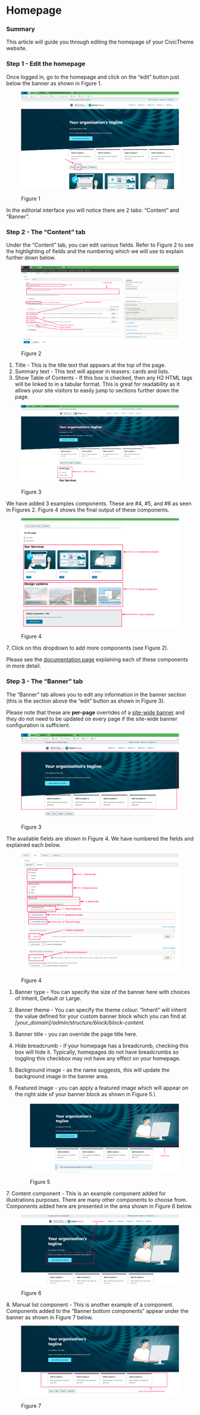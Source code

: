 # Homepage

### Summary <a href="#editingthehomepage-summary" id="editingthehomepage-summary"></a>

This article will guide you through editing the homepage of your CivicTheme website.

### Step 1 - Edit the homepage <a href="#editingthehomepage-step1-editthehomepage" id="editingthehomepage-step1-editthehomepage"></a>

Once logged in, go to the homepage and click on the “edit” button just below the banner as shown in Figure 1.

<figure><img src="../.gitbook/assets/image (9).png" alt=""><figcaption><p>Figure 1</p></figcaption></figure>

In the editorial interface you will notice there are 2 tabs: “Content” and “Banner”.

### Step 2 - The “Content” tab <a href="#editingthehomepage-step2-the-content-tab" id="editingthehomepage-step2-the-content-tab"></a>

Under the “Content” tab, you can edit various fields. Refer to Figure 2 to see the highlighting of fields and the numbering which we will use to explain further down below.

<figure><img src="../.gitbook/assets/image (4) (1).png" alt=""><figcaption><p>Figure 2</p></figcaption></figure>

1. Title - This is the title text that appears at the top of the page.
2. Summary text - This text will appear in teasers: cards and lists.
3. Show Table of Contents - If this box is checked, then any H2 HTML tags will be linked to in a tabular format. This is great for readability as it allows your site visitors to easily jump to sections further down the page.

<figure><img src="../.gitbook/assets/image (11).png" alt=""><figcaption><p>Figure 3</p></figcaption></figure>

We have added 3 examples components. These are #4, #5, and #6 as seen in Figures 2. Figure 4 shows the final output of these components.

<figure><img src="../.gitbook/assets/image (7).png" alt=""><figcaption><p>Figure 4</p></figcaption></figure>

7\. Click on this dropdown to add more components (see Figure 2).

Please see the [documentation page](content-types/landing-page.md) explaining each of these components in more detail.&#x20;

### Step 3 - The “Banner” tab <a href="#editingthehomepage-step3-the-banner-tab" id="editingthehomepage-step3-the-banner-tab"></a>

The “Banner” tab allows you to edit any information in the banner section (this is the section above the “edit” button as shown in Figure 3).

Please note that these are **per-page** overrides of a [site-wide banner](site-wide-configuration/banner.md) and they do not need to be updated on every page if the site-wide banner configuration is sufficient.

<figure><img src="../.gitbook/assets/image (3) (1).png" alt=""><figcaption><p>Figure 3</p></figcaption></figure>

The available fields are shown in Figure 4. We have numbered the fields and explained each below.

<figure><img src="../.gitbook/assets/image (2) (1).png" alt=""><figcaption><p>Figure 4</p></figcaption></figure>

1. Banner type - You can specify the size of the banner here with choices of Inherit, Default or Large.&#x20;
2. Banner theme - You can specify the theme colour. “Inherit” will inherit the value defined for your custom banner block which you can find at _\[your\_domain]/admin/structure/block/block-content._
3. Banner title - you can override the page title here.
4. Hide breadcrumb - if your homepage has a breadcrumb, checking this box will hide it. Typically, homepages do not have breadcrumbs so toggling this checkbox may not have any effect on your homepage.
5. Background image - as the name suggests, this will update the background image in the banner area.
6.  Featured image - you can apply a featured image which will appear on the right side of your banner block as shown in Figure 5.\




    <figure><img src="../.gitbook/assets/image (1) (1).png" alt=""><figcaption><p>Figure 5</p></figcaption></figure>

7\. Content component - This is an example component added for illustrations purposes. There are many other components to choose from. Components added here are presented in the area shown in Figure 6 below.

<figure><img src="../.gitbook/assets/image (5) (1).png" alt=""><figcaption><p>Figure 6</p></figcaption></figure>

8\. Manual list component - This is another example of a component. Components added to the “Banner bottom components” appear under the banner as shown in Figure 7 below.

<figure><img src="../.gitbook/assets/image (6).png" alt=""><figcaption><p>Figure 7</p></figcaption></figure>
